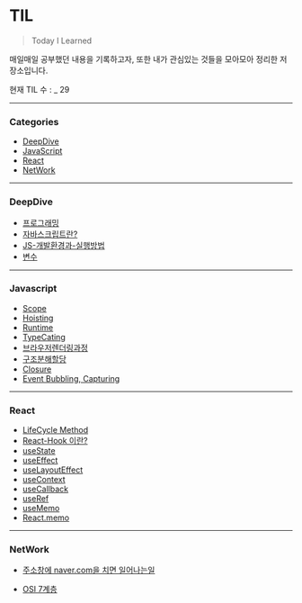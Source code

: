 # TIL

> Today I Learned

매일매일 공부했던 내용을 기록하고자, 또한 내가 관심있는 것들을 모아모아 정리한 저장소입니다.

현재 TIL 수 : _ 29

---
### Categories
* [DeepDive](#deepdive)
* [JavaScript](#javascript)
* [React](#react)
* [NetWork](#network)
---

### DeepDive
- [프로그래밍](Deep-Dive/1장-프로그래밍/1-프로그래밍.md)
- [자바스크립트란?](Deep-Dive/2장-자바스크립트란/2-자바스크립트란.md)
- [JS-개발환경과-실행방법](Deep-Dive/3장-자바스크립트-개발-환경과-실행-방법)
- [변수](Deep-Dive/4장-변수)
---

### Javascript
- [Scope](Javascript/Scope.md)
- [Hoisting](Javascript/Hoisting.md)
- [Runtime](Javascript/Runtime.md)
- [TypeCating](Javascript/TypeCasting.md)
- [브라우저렌더링과정](Javascript/브라우저렌더링과정.md)
- [구조분해할당](Javascript/구조분해할당.md)
- [Closure](Javascript/Closure.md)
- [Event Bubbling, Capturing](Javascript/버블링과캡처링.md)
---

### React
* [LifeCycle Method](React/LifeCycle-Method.md)
* [React-Hook 이란?](React/React-Hook.md)
* [useState](React/useState.md)
* [useEffect](React/useEffect.md)
* [useLayoutEffect](React/useLayoutEffect.md)
* [useContext](React/useContext.md)
* [useCallback](React/useCallback.md)
* [useRef](React/useRef.md)
* [useMemo](React/useMemo.md)
* [React.memo](React/React.memo.md)

---

### NetWork
* [주소창에 naver.com을 치면 일어나는일](NetWork/주소창에-naver.com-을-치면-일어나는-일.md)

* [OSI 7계층](NetWork/OSI-7-계층.md)